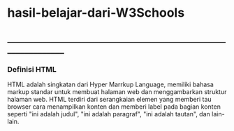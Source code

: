 # hasil-belajar-dari-W3Schools
## _______________________________________________________________
### Definisi HTML
HTML adalah singkatan dari Hyper Marrkup Language, memiliki bahasa markup standar untuk membuat halaman web dan menggambarkan struktur halaman web. HTML terdiri dari serangkaian elemen yang memberi tau browser cara menampilkan konten dan memberi label pada bagian konten seperti "ini adalah judul", "ini adalah paragraf", "ini adalah tautan", dan lain-lain.
